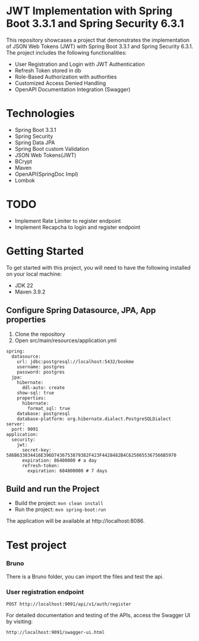 # JWT Implementation with Spring Boot 3.3.1 and Spring Security 6.3.1

This repository showcases a project that demonstrates the implementation of JSON Web Tokens (JWT) with Spring Boot 3.3.1 and Spring Security 6.3.1. The project includes the following functionalities:

- User Registration and Login with JWT Authentication
- Refresh Token stored in db
- Role-Based Authorization with authorities
- Customized Access Denied Handling
- OpenAPI Documentation Integration (Swagger)

# Technologies

- Spring Boot 3.3.1
- Spring Security
- Spring Data JPA
- Spring Boot custom Validation
- JSON Web Tokens(JWT)
- BCrypt
- Maven
- OpenAPI(SpringDoc Impl)
- Lombok

# TODO
- Implement Rate Limiter to register endpoint
- Implement Recapcha to login and register endpoint

# Getting Started
To get started with this project, you will need to have the following installed on your local machine:
- JDK 22
- Maven 3.9.2
## Configure Spring Datasource, JPA, App properties
1. Clone the repository
2. Open src/main/resources/application.yml
```
spring:
  datasource:
    url: jdbc:postgresql://localhost:5432/bookme
    username: postgres
    password: postgres
  jpa:
    hibernate:
      ddl-auto: create
    show-sql: true
    properties:
      hibernate:
        format_sql: true
    database: postgresql
    database-platform: org.hibernate.dialect.PostgreSQLDialect
server:
  port: 9091
application:
  security:
    jwt:
      secret-key: 586B633834416E396D7436753879382F423F4428482B4C6250655367566B5970
      expiration: 86400000 # a day
      refresh-token:
        expiration: 604800000 # 7 days
```
## Build and run the Project
- Build the project: `mvn clean install`
- Run the project: `mvn spring-boot:run`

The application will be available at http://localhost:8086.

# Test project
### Bruno 
There is a Bruno folder, you can import the files and test the api.

### User registration endpoint
`POST http://localhost:9091/api/v1/auth/register`


For detailed documentation and testing of the APIs, access the Swagger UI by visiting:
```
http://localhost:9091/swagger-ui.html
```
